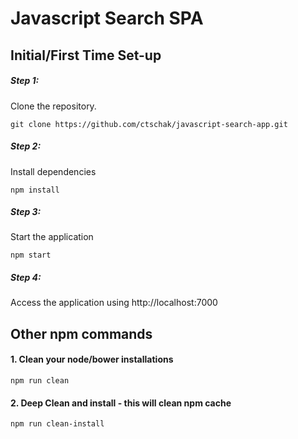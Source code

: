 # Javascript Search SPA

## **Initial/First Time Set-up**

##### **Step 1:**
Clone the repository.

```
git clone https://github.com/ctschak/javascript-search-app.git
```

##### **Step 2:**
Install dependencies

```
npm install
```
##### **Step 3:**
Start the application

```
npm start
```

##### **Step 4:**
Access the application using http://localhost:7000

## **Other npm commands**

#### 1. Clean your node/bower installations
```
npm run clean
```

#### 2. Deep Clean and install - this will clean npm cache

```
npm run clean-install
```
